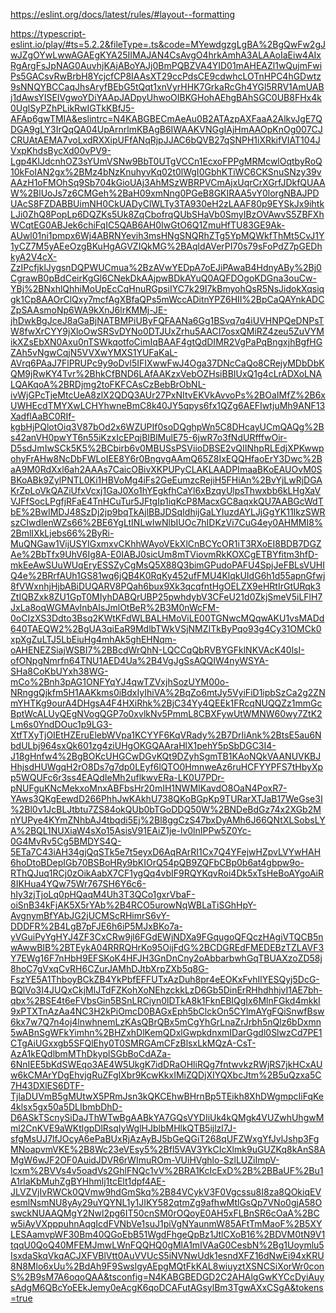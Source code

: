 <https://eslint.org/docs/latest/rules/#layout--formatting>

<https://typescript-eslint.io/play/#ts=5.2.2&fileType=.ts&code=MYewdgzgLgBA%2BgQwFw2gJwJZgOYwLwwAGAEgKYA25IIMAJAN4CsAvgO4hrkAmhA3ALAAoIaEiw4AIxRgArgFsJpNAG0AuvhjKAjABoYAJj0BmPQBZVA4YID01mAHEAZl1wQujmFwiPs5GACsvRwBrbH8YcjcfCP8IAAsXT29ccPdsCE9cdwhcLOTnHPC4hGDwtz9sNNQYBCCaqJhsAryfBEbG5tQqt1xnVyrHHK7GrkaRcGh4YGl5RRV1AmUABj1dAwsYISEIVgwoYDiYAApJADpyUhwoOIBKGHohAEhgBAhSGC0UB8FHx4k0UglSyPZhPLikRwIGTkKBfJ5-AFAp6gwTMIA&eslintrc=N4KABGBECmAeAu0B2ATAzpAXFaaA2AlkvJgE7QDGA9gLY3IrQqQA04UpArnrlmKBAgB6IWAAKVNGgIAjHmAAOpKnOg007CJCRUAtAEMA7voLxdRXXipUFfANqRjpJJAC6bQVB27qSNPH1iXRkifVIAT104JVxpKhdsBycXd00vPV9-Lgp4KlJdcnhOZ3sYUmVSNw9BbT0UTgVCCn1EcxoFPPgMRMcwlOqtbyRoQ10kFoIAN2gx%2BMz4bNzKnuhyvKq02t0lWgI0GbhKTiWC6CKSnuSNzy39vAAzH1oFMOhSq9Sb704kGioUAj3AhMSzWBRPVCmAjxUqrCrXGrfJDkfQUAAW%2BlUoJs7z6CMGeh%2BaH09xmNng0PGeB8GKIRAA5vY0lorgNBAJPDUAcS8FZDABBUimNH0CkUADyClWLTy3TA930eH2zLAAF80p9EYSkJx9ihtkLJi0ZhQ8PopLp6DQZKs5Uk8ZqCbofrqQUbSHaVb0SmyIBzOVAwvS5ZBFXhWCqtEG0ABJek6chiFqIC5QAB6AH0IwGtO6Q1ZmuHfTU83GE9Ak-AUwl01ni1pmpx6Wj4ABRNYevih3msHNgSNQRhZTg5YpMQWkfThMt5CvJ1Y1yCZ7M5yAEeOzgBKuHgAGVZIQkMG%2BAqldAVerPI70s79sFoPdZ7pGEDhkyA2V4cX-ZzIPcfjklJygsnDQPWUCmua%2BzAVwYEDpA7oEJiPAwaB4HdnyABy%2Bj0CgrawB0pBdCeirKgGl6CNekDkAAjpwBDkAYuQ0AQFDOgoKDGna3ouCw-YBj%2BNxhlQhhiMoUpEcCqHnuRGpsiIYC7k29I7kBmyohQsR5NsJidokXqsiqgk1Cp8AAOrClQxy7mcfAgXBfaQPs5mWccADitnYPZ6HII%2BpCaQAYnkADCZpSAAsmoNp6WA9kXnJ6lrKMMj-JE-jhDwkBgJceJ8aGaBjNATBMPiUByFQFAANa6Gg1BSvq7q4iUVHNPQeDNPsTW8fwXrCYY9jXloOwSRSvDYNo0DTJUxZrhu5AACI7osxQMiRZ4zeu5ZuVYMikXZsEbXN0Axu0nTSWkqotfoCimIqBAAF4gtQdDIMR2VgPaPqBngxjhBgfHGZAh5vNgwCqjN5VVXwYMXS1YUFaKaL-AVrq6PAaJ7FlPRUPc9y9oDvl5IFIXwwFwJ4Oga37DNcCaQo8CRejyMDbDbKQM9jRwKY4Tvr%2BhkCfBND6LAfAAKzxVebOZHsiBBIUxQ1g4cLrADXoLNALQAKqoA%2BRDjmg2toFKFCAsCzBebBrObNL-ivWjGPcTjeMtcUeA8zlX2QDQ3AUr27PxNItvEKVkAvvoPs%2BOaIMfZ%2B6xUWHEcdTMYXwLCHYhwneBmC8k40JY5qpys6fx1QZg6AEFIwtjuMh9ANF13XadflAaBC0RIf-kgbHjPQlotOiq3V87bOd2x6WZUPIf0soDQghpWn5C8DHcayUCmQAQg%2Bs42anVH0pwYT6n55iKzxIcEPqjBIBlMulE75-6jwR7o3fNdURfffwOir-D5sdJmIwSCk5K5%2BCbirb6v0MBUSsPSViioDBSE2vQIINhpRLEdjXPKwwpohyFrAHw8NcDbFWLoIEE8Y6r0BngvgAAmQ65Z8IxEQQHfaoErY3Dwc%2BaA9M0RdXxl6ah2AAAs7CaicOBivXKPUPyCLAKLAADPImaaBKoEAUOvM0SBKoABk9ZylPNTL0Ki1HBVoMg4iFs2GeEumzcRejiH5FHiAn%2BvYjLwRjDGAKrZpLoVkQAZiUfxVcxj1GaJ0Xo1hYEgkfhCaYl6xBzqyUlpsThwxbb6kLHgXaVVJFfSocLPgfjRFaE4TnHCuTur5JFtgIp1iqKcP8MacxGC8aqxkQU7AABGcWdTbE%2BwIMDJ48SzDj2jp9bqTkAjlBBJDSqIdhijGaLYIuzdAYLJjGgYK11IkzSWRszCIwdlenWZs66%2BE6YgLtINLwIwNlbIUOc7hIDKzVi7CuG4ey0AHMMI8%2BmlIXkLjebs66%2ByRi-MuQNGaw1VijUSYIGxmxvCKhhWAyoVEkXlCnBCYcOR1iT3RXoEI8BDB7DGZAe%2BbTfx9UhV6Ig8A-E0IABJ0sicUm8mTViovmRkKOXCgETBYfitm3hfD-mkEeAwSUuWUqEryESSZyCgMsQ5X88Q3bimGPudoPAFU4SpjJeFBLsVUHIQ4e%2BRrfAUh1GS81wq6jQB4K0RqKy452ufFMU4KlqkUIdG6h1d55apnGfwj8fVWxnhjHjbABiDUQARV8PQah6bux9Xk3qcqfntHgOELZX9eHRtIrGtURqk3ZtIQBZxk8ZU1GpT0MIyhDABQrUBP25pwhdybV3CFeU21d0ZkjSmeV5iLFlH7JxLa8oqWGMAvInbAIsJmlOtBeR%2B3M0nWcFM-0oCIzXS3Ddto3Bsq2KWtKFdWLBALHMoViLE00TGNwcMQqwAKU1vsMADd640TAEQW2%2BgUA3qiEaR9MdlbTWkVSjNMZITkByPqo93g4Cy31OMCk0xpXgZuLTJ5LbEiuHg4mhAk5ghEHNqm-oAHENEZSiajWSBI7%2BBcdWrQhN-LQCCqQbRVBYGFklNKVAcK40lsI-ofONpgNmrfn64TNU1AED4Ua%2B4VgJgSsAQQIW4nyWSYA-SHa8CoKbUYxh38WG-mCo%2Bnh3pAG1ONFYqYJ4qwTZVxjhSozUYM00o-NRnggQjkfm5H1AAKkms0iBdxIyIhiVA%2BqZo6mtJy5VyiFiD1ipbSzCa2g2ZNmYHTKg9ourA4DHgsA4F4HXiRhk%2BjC34Yy4QEEk1FRcqNUQQZz1mmGcBptWcALUyQEgNVogQGP7o0xvlkNv5PmmL8CBXFywUtWMNW60wy7ZtK2Lm6s0YndDOuc1p9LG3-XtfTXyTjOIEtHZEruElebWVpa1KCYYF6KqVRady%2B7DrIiAnk%2BtsE5au6NbdULbj964sxQk601zg4ziUHgOKGQAAraHlX1pehY5pSbDGC3I4-J18gHnfw4%2BgBOKcUHGCwDGvKQt9DZyhSgmTB1KAoNQkVAANUVKBJHhjsdHUWgqH2rO8Ds7g7dp0LEyf6lQTO0HmnweAz6ruHCFYYPFS7tHbyXpp5WQUFc6r3ss4EAQdIeMh2uflkwvERa-LK0U7PDr-pNUFguKNcMekxoMnxABFbsHr20mIH1NWMIKavdO8OaN4PoxR7-YAws3QKgEewdD266PhhJwKAkhU738QKoBGpKp9TURarXTJaB17WeGse3I%2Bl0v1JcBLJtbtu7ZS84okQUb0bTGoDDQ50W%2BNDeBdGz74x2XGb2MnYUPye4KYmZNhbAJ4tbqdi5Ej%2Bl8ggCzS47bxDyAMh6J66QNtXLSobsLYA%2BQL1NUXiaW4sXo15AsisV91EAiZ1je-lv0lnIPPw5Z0Yc-0G4MvRv5Cg5BMDYS4Q-5ETa7C43iAH34gjQqSTk5e7t5eyxD6AqRArRI1Cx7Q4YFejwHZpvLVYwHAH6hoDtoBDepIGb70BSBoHRy9bKIOrQ54pQB9ZQFbCBp0b6at4gbpw9o-RThQJuq1RCj0zOikAabX7CF1ygQq4vbIF9RQYKqvRoi4Dk5xTsHeBoAYgoAiR8IKHua4YQw75Wr767SH6Y6c6-hIy3zjTjoLq0pHQaqM4Uh3T3QCo1gxrVbaF-oiSnB34kFjAK5X5rYAb%2B4RCO5urowNqWBLaTiSGhHpY-AvgnymBfYAbJG2jUCMScRHimrS6vY-DDDFR%2B4LgB7pFJE6h6iP5MJxBKo7a-yVGuiPyYgHYJ4ZF3CxCRw9jl6FGdEWjNDXa9FGqugoQFQczHAgiVTQCB5nwAwwBIB%2BTEykA04RRRQHrKo95OijFdG%2BCDGREdFMEDEBzTZLAVF3Y7EWg16F7nHbH9EFSKoK4HFJH3GnDnCny2oAbbarbwhGqTBUAXzoZD58j8hoC7gVxqCvRH6CZurJAMhDJtbXrpZXb5q8G-FszYE5A1ThboyBCkZB4YkPbfEFFUTxAzDuh8pr4eEOKxFvhIlYESQyj5DcG-BQlVo3I4JUQxCkjMlJTdFZKohXoNEhzckkLzD6Gb5DinErRHhdhhjvI1AE7bh-qbx%2BSE4t6eFVbsGin5BSnLRCiyn0lDTkA8k1FknEBIQgIx6MlnFGkd4mkkI9xPTXTnAzAa4NC3H2kPiOmcD0BAGxEph5bClckOn5CYlmAYgFQiSnwfBsw6kx7w7Q7n4oj4lnwhnemLzKAsQBrQBx5mCgYhGrLnaZrJrbh5nQlz6bDxmn5wABnSgWFkYimhn%2BHZxhDlKemQDxlGwpkdnxmIDarGgdl0SlwzCd7PE1CTgAiUGxxgb5SFQlEhy0T0SMRGAmCFzBlsxLkMQzA-CsT-AzA1kEQdlbmMThDkyplSGbBoCdAZa-6NnIEE5bKdSWEqo3AE4W5UkgK7idDRaOHliRQg7fntwvkzRWjRS7jkHCxAUw6kCMArYDgEhvjgRuZFgIXbr9KcwKkxIMiZQDjXIYQXbcJtm%2B5uQzxa5C7H43DXlES6DTF-TjlaDUVmB5gMUtwX5PRmJsn3kQKCEhwBHrnBp5TEikh8XhDWgmpcIiFqKe4klsx5gx50a5DLIbmbDhD-D6ASkTScnySiDaJThWTwBgAABkYA7GQsVYDIiUk4kQMgk4VUZwhUhgwMml2CnKVE9aWKtlgpDlRsqIyWglHJblbMHlkQTB5ijlzl7J-sfgMsUJ7lfJOcyA6ePaBUxRjAzAyBJ5bGeQGiT268qUFZWxgYfJvlJshp3FgMNoapvmVKE%2B8Wc23eVEsy5%2Bfl5VAV3YkCIcXlmk9uGUZKq8kAnS8AMgW6wJF2OF0AuidJDVR6rWImuROm-VUiHVghlo-SzlLUZiImpV-lcxm%2BVVs4v5oadVs2GhlFNQc1vV%2BRA1KcIcExD%2B%2BBaUF%2Bu1A1rlaKbMuhZgBYHhmlj1tcElt1dpf4AE-JLVZVjIvRWCk0QVmw9hdGmSkq%2B84VCykV3F0Vgcssu8I8za8QOkiqEVesmlNsmNU8yAy29uYQYNL1y1JIKY582qtmZg9afhwMtlGsQp7VNo0gjA58OswckNUAAQMgY2Nwl2pg6IT50cnSM0rOQoyE0AH5xFLBnSR6cOaA%2BCw5iAyVXpppuhnAqgIcdFVNbVe1suJ1piVgNYaunmW85AFtTmMaoF%2B5XYLESAamvpWF30Bm40QGoEbB51WgdFhgeQpBz1JtlCXoB16%2BDVM0tN9V1tqqU0QoQ40MFEMJmwLWnFQQHQ0gMlA1mIVAaG0CesbN%2Bg1Uoymlu5IsxdaSkqVkqACJXFVBlVtt0AuVVUcS5iNVNwUdk1esndXFZ16dNwEi94xKRU8N8Mlo6xUu%2BdAh9F9SwslgyAEpgMQtFkKAL8wiuyztXSNCSiXorWr0conS%2B9sM7A6oqoQAA&tsconfig=N4KABGBEDGD2C2AHAlgGwKYCcDyiAuysAdgM6QBcYoEEkJemy0eAcgK6qoDCAFutAGsylBm3TgwAXxCSgA&tokens=true>
